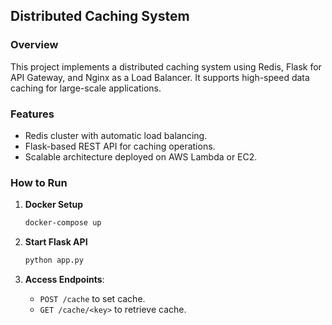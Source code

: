 ## Distributed Caching System

### Overview
This project implements a distributed caching system using Redis, Flask for API Gateway, and Nginx as a Load Balancer. It supports high-speed data caching for large-scale applications.

### Features
- Redis cluster with automatic load balancing.
- Flask-based REST API for caching operations.
- Scalable architecture deployed on AWS Lambda or EC2.

### How to Run
1. **Docker Setup**
   ```bash
   docker-compose up
   ```

2. **Start Flask API**
   ```bash
   python app.py
   ```

3. **Access Endpoints**:
   - `POST /cache` to set cache.
   - `GET /cache/<key>` to retrieve cache.
